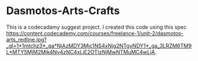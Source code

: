 # Dasmotos-Arts-Crafts

This is a codecadamy suggest project. I created this code using this spec https://content.codecademy.com/courses/freelance-1/unit-2/dasmotos-arts_redline.jpg?_gl=1*1mtchz3*_ga*NjAzMDY3Mjc1NS4xNjg2NTgyNDY1*_ga_3LRZM6TM9L*MTY5MjM2Mjk4Ny4zNC4xLjE2OTIzNjMwNTMuMC4wLjA.

